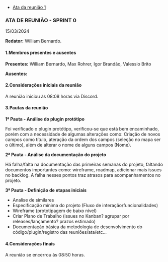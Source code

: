 - [Ata da reunião 1](ata-reuniao1.md)

### ATA DE REUNIÃO - SPRINT 0
15/03/2024

**Redator:** William Bernardo.

#### 1.Membros presentes e ausentes

**Presentes:** William Bernardo, Max Rohrer, Igor Brandão, Valessio Brito

**Ausentes:** 

#### 2.Considerações iniciais da reunião

A reunião iniciou às 08:08 horas via Discord.

#### 3.Pautas da reunião

**1ª Pauta - Análise do plugin protótipo**

Foi verificado o plugin protótipo, verificou-se que está bem encaminhado, porém com a necessidade de algumas alterações
como: Criação de novos campos como título, ateração da ordem dos campos (seleção no mapa ser o último), além de alterar o nome de alguns campos (Nome).

**2ª Pauta - Análise da documentação do projeto**

Há falha/falta na documentação das primeiras semanas do projeto, faltando documentos importantes como: wireframe, roadmap, adicionar mais issues no backlog. A falha nesses pontos traz atrasos para acompanhamentos no projeto.

**3ª Pauta - Definição de etapas iniciais**

- Analise de similares
- Especificação mínima do projeto (Fluxo de interação/funcionalidades)
- Wireframe (prototipagem de baixo nível)
- Criar Plano de Trabalho  (issues no Kanban? agrupar por releases/lançamento? prazos estimado)
- Documentação básica da metodologia de desenvolvimento do código/plugin/registro das reuniões/ata/etc...


#### 4.Considerações finais

A reunião se encerrou às 08:50 horas.
